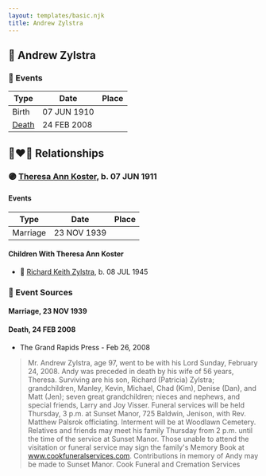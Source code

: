 ```yaml
---
layout: templates/basic.njk
title: Andrew Zylstra
---
```

## 🔵 Andrew Zylstra

### 📆 Events

Type | Date | Place
------ | ------ | ------
Birth | 07 JUN 1910 |
[Death](#event-388ca9a3-bed5-49ff-baf8-9755a373534f) | 24 FEB 2008 |

## 👩‍❤️‍👨 Relationships

### 🟣 [Theresa Ann Koster](/people/8/89133966), b. 07 JUN 1911

#### Events

Type | Date | Place
------ | ------ | ------
Marriage | 23 NOV 1939 |
#### Children With Theresa Ann Koster
* 🔵 [Richard Keith Zylstra](/people/8/82104984), b. 08 JUL 1945
### 📰 Event Sources

#### <a id="event-152fd564-49ff-4b08-a136-6af775c235e1"></a> Marriage, 23 NOV 1939

#### <a id="event-388ca9a3-bed5-49ff-baf8-9755a373534f"></a> Death, 24 FEB 2008
* The Grand Rapids Press  - Feb 26, 2008
>   
  > Mr. Andrew Zylstra, age 97, went to be with his Lord Sunday, February 24, 2008. Andy was preceded in death by his wife of 56 years, Theresa. Surviving are his son, Richard (Patricia) Zylstra; grandchildren, Manley, Kevin, Michael, Chad (Kim), Denise (Dan), and Matt (Jen); seven great grandchildren; nieces and nephews, and special friends, Larry and Joy Visser. Funeral services will be held Thursday, 3 p.m. at Sunset Manor, 725 Baldwin, Jenison, with Rev. Matthew Palsrok officiating. Interment will be at Woodlawn Cemetery. Relatives and friends may meet his family Thursday from 2 p.m. until the time of the service at Sunset Manor. Those unable to attend the visitation or funeral service may sign the family's Memory Book at www.cookfuneralservices.com. Contributions in memory of Andy may be made to Sunset Manor. Cook Funeral and Cremation Services